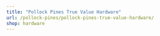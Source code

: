 ```yaml
---
title: "Pollock Pines True Value Hardware"
url: /pollock-pines/pollock-pines-true-value-hardware/
shop: hardware
---
```

